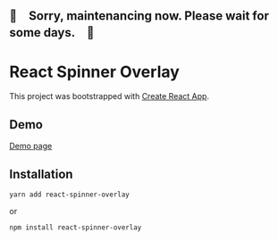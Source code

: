 ## 🏥　Sorry, maintenancing now. Please wait for some days.　🏥

# React Spinner Overlay

This project was bootstrapped with [Create React App](https://github.com/facebook/create-react-app).

## Demo

[Demo page](https://arisaokasaka.github.io/react-spinner-overlay/)

## Installation

```
yarn add react-spinner-overlay
```

or

```
npm install react-spinner-overlay
```

